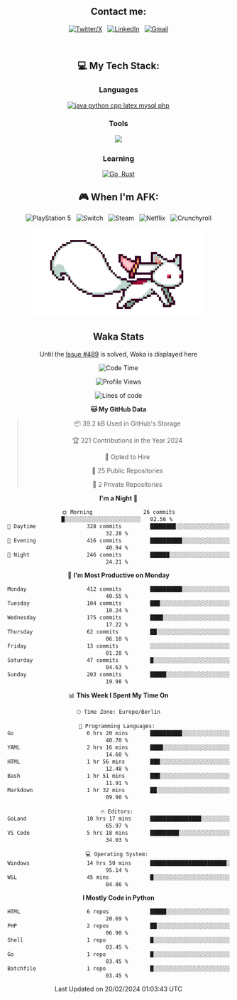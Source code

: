 <div align="center">

## Contact me:

[![Twitter/X](https://skillicons.dev/icons?i=twitter)](https://twitter.com/erikskopp) &nbsp;
[![LinkedIn](https://skillicons.dev/icons?i=linkedin)](www.linkedin.com/in/erik-skopp) &nbsp;
[![Gmail](https://skillicons.dev/icons?i=gmail)](mailto:skopp.erik@gmail.com)

<div align="center">
<br>

## 💻 My Tech Stack:

### Languages

[![java python cpp latex mysql php](https://skillicons.dev/icons?i=java,python,cpp,latex,mysql,php)](https://skillicons.dev)

### Tools

[![](https://skillicons.dev/icons?i=matlab,azure,bash,git,github,vscode)](https://skillicons.dev)

### Learning

[![Go, Rust](https://skillicons.dev/icons?i=go,rust)](https://skillicons.dev)

<!--
## 🏆 My Stats:

<p>
    <img height=175 alt="GitHub Stats" src="https://github-readme-stats.vercel.app/api?username=eskopp&show_icons=true&count_private=true&theme=dark" />&nbsp;&nbsp;
    <br><br>
    <img height=175 alt="Most Used Languages" src="https://github-readme-stats.vercel.app/api/top-langs/?username=eskopp&layout=compact&theme=dark" />&nbsp;&nbsp;
</p>
-->

## 🎮 When I'm AFK:

![PlayStation 5](https://img.shields.io/badge/Playstation%205-003791?style=for-the-badge&logo=playstation-5&logoColor=white) &nbsp;
![Switch](https://img.shields.io/badge/Switch-E60012?style=for-the-badge&logo=nintendo-switch&logoColor=white) &nbsp;
![Steam](https://img.shields.io/badge/steam-%23000000.svg?style=for-the-badge&logo=steam&logoColor=white) &nbsp;
![Netflix](https://img.shields.io/badge/Netflix-E50914?style=for-the-badge&logo=netflix&logoColor=white) &nbsp;
![Crunchyroll](https://img.shields.io/badge/Crunchyroll-F47521?style=for-the-badge&logo=crunchyroll&logoColor=white)



<center>
<img src="kyubey.gif" alt="Alt-Text" title="" >


## Waka Stats

<!-- You can view all stats here: [Waka-Stats](./Waka.md)--> 
  Until the [Issue #489](https://github.com/anmol098/waka-readme-stats/issues/499) is solved, Waka is displayed here 



<!--START_SECTION:waka-->
![Code Time](http://img.shields.io/badge/Code%20Time-47%20hrs%2030%20mins-blue)

![Profile Views](http://img.shields.io/badge/Profile%20Views-55-blue)

![Lines of code](https://img.shields.io/badge/From%20Hello%20World%20I%27ve%20Written-519.0%20thousand%20lines%20of%20code-blue)

**🐱 My GitHub Data** 

> 📦 39.2 kB Used in GitHub's Storage 
 > 
> 🏆 321 Contributions in the Year 2024
 > 
> 💼 Opted to Hire
 > 
> 📜 25 Public Repositories 
 > 
> 🔑 2 Private Repositories 
 > 
**I'm a Night 🦉** 

```text
🌞 Morning                26 commits          █░░░░░░░░░░░░░░░░░░░░░░░░   02.56 % 
🌆 Daytime                328 commits         ████████░░░░░░░░░░░░░░░░░   32.28 % 
🌃 Evening                416 commits         ██████████░░░░░░░░░░░░░░░   40.94 % 
🌙 Night                  246 commits         ██████░░░░░░░░░░░░░░░░░░░   24.21 % 
```
📅 **I'm Most Productive on Monday** 

```text
Monday                   412 commits         ██████████░░░░░░░░░░░░░░░   40.55 % 
Tuesday                  104 commits         ███░░░░░░░░░░░░░░░░░░░░░░   10.24 % 
Wednesday                175 commits         ████░░░░░░░░░░░░░░░░░░░░░   17.22 % 
Thursday                 62 commits          ██░░░░░░░░░░░░░░░░░░░░░░░   06.10 % 
Friday                   13 commits          ░░░░░░░░░░░░░░░░░░░░░░░░░   01.28 % 
Saturday                 47 commits          █░░░░░░░░░░░░░░░░░░░░░░░░   04.63 % 
Sunday                   203 commits         █████░░░░░░░░░░░░░░░░░░░░   19.98 % 
```


📊 **This Week I Spent My Time On** 

```text
🕑︎ Time Zone: Europe/Berlin

💬 Programming Languages: 
Go                       6 hrs 20 mins       ██████████░░░░░░░░░░░░░░░   40.70 % 
YAML                     2 hrs 16 mins       ████░░░░░░░░░░░░░░░░░░░░░   14.60 % 
HTML                     1 hr 56 mins        ███░░░░░░░░░░░░░░░░░░░░░░   12.48 % 
Bash                     1 hr 51 mins        ███░░░░░░░░░░░░░░░░░░░░░░   11.91 % 
Markdown                 1 hr 32 mins        ██░░░░░░░░░░░░░░░░░░░░░░░   09.90 % 

🔥 Editors: 
GoLand                   10 hrs 17 mins      ████████████████░░░░░░░░░   65.97 % 
VS Code                  5 hrs 18 mins       █████████░░░░░░░░░░░░░░░░   34.03 % 

💻 Operating System: 
Windows                  14 hrs 50 mins      ████████████████████████░   95.14 % 
WSL                      45 mins             █░░░░░░░░░░░░░░░░░░░░░░░░   04.86 % 
```

**I Mostly Code in Python** 

```text
HTML                     6 repos             █████░░░░░░░░░░░░░░░░░░░░   20.69 % 
PHP                      2 repos             ██░░░░░░░░░░░░░░░░░░░░░░░   06.90 % 
Shell                    1 repo              █░░░░░░░░░░░░░░░░░░░░░░░░   03.45 % 
Go                       1 repo              █░░░░░░░░░░░░░░░░░░░░░░░░   03.45 % 
Batchfile                1 repo              █░░░░░░░░░░░░░░░░░░░░░░░░   03.45 % 
```




 Last Updated on 20/02/2024 01:03:43 UTC
<!--END_SECTION:waka-->


</center>
</div>

